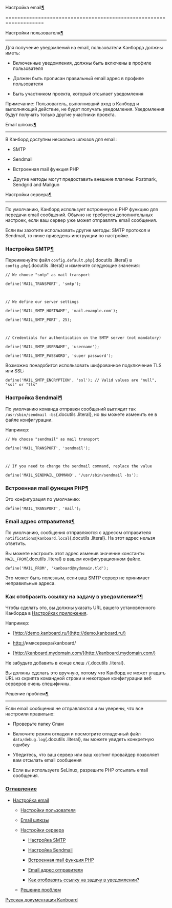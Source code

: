 Настройка email[¶](#email-configuration "Ссылка на этот заголовок")

===================================================================



Настройки пользователя[¶](#user-settings "Ссылка на этот заголовок")

--------------------------------------------------------------------



Для получение уведомлений на email, пользователи Канборда должны иметь:



-   Включенные уведомления, должны быть включены в профиле пользователя



-   Должен быть прописан правильный email адрес в профиле пользователя



-   Быть участником проекта, который отсылает уведомления



Примечание: Пользователь, выполнивший вход в Канборд и выполняющий действие, не будет получать уведомления. Уведомления будут получать только другие участники проекта.



Email шлюзы[¶](#email-transports "Ссылка на этот заголовок")

------------------------------------------------------------



В Канборд доступны несколько шлюзов для email:



-   SMTP

-   Sendmail

-   Встроенная mail функция PHP



-   Другие методы могут предоставить внешние плагины: Postmark, Sendgrid and Mailgun



Настройки сервера[¶](#server-settings "Ссылка на этот заголовок")

-----------------------------------------------------------------



По умолчанию, Канборд использует встроенную в PHP функцию для передачи email сообщений. Обычно не требуется дополнительных настроек, если ваш сервер уже может отправлять email сообщения.



Если вы захотите использовать другие методы: SMTP протокол и Sendmail, то ниже приведены инструкции по настройке.



### Настройка SMTP[¶](#smtp-configuration "Ссылка на этот заголовок")



Переименуйте файл `config.default.php`{.docutils .literal} в `config.php`{.docutils .literal} и измените следующие значения:



    // We choose "smtp" as mail transport

    define('MAIL_TRANSPORT', 'smtp');



    // We define our server settings

    define('MAIL_SMTP_HOSTNAME', 'mail.example.com');

    define('MAIL_SMTP_PORT', 25);



    // Credentials for authentication on the SMTP server (not mandatory)

    define('MAIL_SMTP_USERNAME', 'username');

    define('MAIL_SMTP_PASSWORD', 'super password');



Возможно понадобится использовать шифрованное подключение TLS или SSL:



    define('MAIL_SMTP_ENCRYPTION', 'ssl'); // Valid values are "null", "ssl" or "tls"



### Настройка Sendmail[¶](#sendmail-configuration "Ссылка на этот заголовок")



По умолчанию команда отправки сообщений выглядит так `/usr/sbin/sendmail -bs`{.docutils .literal}, но вы можете изменить ее в файле конфигурации.



Например:



    // We choose "sendmail" as mail transport

    define('MAIL_TRANSPORT', 'sendmail');



    // If you need to change the sendmail command, replace the value

    define('MAIL_SENDMAIL_COMMAND', '/usr/sbin/sendmail -bs');



### Встроенная mail функция PHP[¶](#php-native-mail-function "Ссылка на этот заголовок")



Это конфигурация по умолчанию:



    define('MAIL_TRANSPORT', 'mail');



### Email адрес отправителя[¶](#the-sender-email-address "Ссылка на этот заголовок")



По умолчанию, сообщения отправляются с адресом отправителя `notifications@kanboard.local`{.docutils .literal}. На этот адрес нельзя ответить.



Вы можете настроить этот адрес изменив значение константы `MAIL_FROM`{.docutils .literal} в вашем конфигурационном файле.



    define('MAIL_FROM', 'kanboard@mydomain.tld');



Это может быть полезным, если ваш SMTP сервер не принимает неправильные адреса.



### Как отобразить ссылку на задачу в уведомлении?[¶](#how-to-display-a-link-to-the-task-in-notifications "Ссылка на этот заголовок")



Чтобы сделать это, вы должны указать URL вашего установленного Канборда в [Настройках приложения](application-configuration.markdown).



Например:



-   [http://demo.kanboard.ru/](http://demo.kanboard.ru/)



-   <http:/>/имясервера/kanboard/



-   [http://kanboard.mydomain.com/](http://kanboard.mydomain.com/)



Не забудьте добавить в конце слеш `/`{.docutils .literal}.



Вы должны сделать это вручную, потому что Канборд не может угадать URL из скрипта командной строки и некоторые конфигурации веб серверов очень специфичны.



Решение проблем[¶](#troubleshooting "Ссылка на этот заголовок")

---------------------------------------------------------------



Если email сообщения не отправляются и вы уверены, что все настроили правильно:



-   Проверьте папку Спам



-   Включите режим отладки и посмотрите отладочный файл `data/debug.log`{.docutils .literal}, вы можете увидеть конкретную ошибку



-   Убедитесь, что ваш сервер или ваш хостинг провайдер позволяет вам отсылать email сообщения



-   Если вы используете SeLinux, разрешите PHP отсылать email сообщения.



### [Оглавление](index.markdown)



-   [Настройка email](#)

    -   [Настройки пользователя](#user-settings)

    -   [Email шлюзы](#email-transports)

    -   [Настройки сервера](#server-settings)

        -   [Настройка SMTP](#smtp-configuration)

        -   [Настройка Sendmail](#sendmail-configuration)

        -   [Встроенная mail функция PHP](#php-native-mail-function)

        -   [Email адрес отправителя](#the-sender-email-address)

        -   [Как отобразить ссылку на задачу в уведомлении?](#how-to-display-a-link-to-the-task-in-notifications)

    -   [Решение проблем](#troubleshooting)



 



 



 



 



 



 



[Русская документация Kanboard](http://kanboard.ru/doc/)

